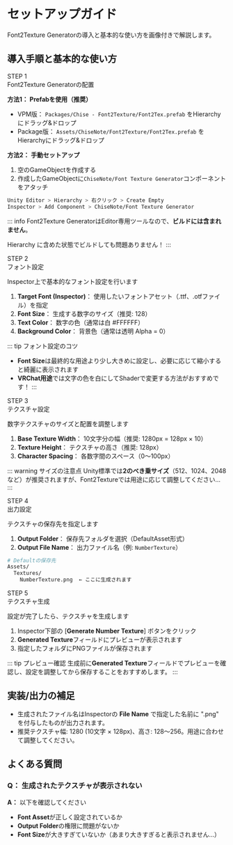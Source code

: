 # セットアップガイド

Font2Texture Generatorの導入と基本的な使い方を画像付きで解説します。

## 導入手順と基本的な使い方

<div class="timeline">

<div class="timeline_part">
<div class="timeline_label">STEP 1</div>
<div class="timeline_title">Font2Texture Generatorの配置</div>
<div class="timeline_text">

**方法1： Prefabを使用（推奨）**
- VPM版： `Packages/Chise - Font2Texture/Font2Tex.prefab` をHierarchyにドラッグ&ドロップ
- Package版： `Assets/ChiseNote/Font2Texture/Font2Tex.prefab` をHierarchyにドラッグ&ドロップ

**方法2： 手動セットアップ**
1. 空のGameObjectを作成する
2. 作成したGameObjectに`ChiseNote/Font Texture Generator`コンポーネントをアタッチ

```bash
Unity Editor > Hierarchy > 右クリック > Create Empty
Inspector > Add Component > ChiseNote/Font Texture Generator
```

::: info
Font2Texture GeneratorはEditor専用ツールなので、**ビルドには含まれません**。

Hierarchy に含めた状態でビルドしても問題ありません！
:::

</div>
</div>

<div class="timeline_part timeline_part_sub">
<div class="timeline_label">STEP 2</div>
<div class="timeline_title">フォント設定</div>
<div class="timeline_text">

Inspector上で基本的なフォント設定を行います

1. **Target Font (Inspector)**： 使用したいフォントアセット（.ttf、.otfファイル）を指定
2. **Font Size**： 生成する数字のサイズ（推奨: 128）
3. **Text Color**： 数字の色（通常は白 #FFFFFF）
4. **Background Color**： 背景色（通常は透明 Alpha = 0）

::: tip フォント設定のコツ
- **Font Size**は最終的な用途より少し大きめに設定し、必要に応じて縮小すると綺麗に表示されます
- **VRChat用途**では文字の色を白にしてShaderで変更する方法がおすすめです！
:::

</div>
</div>

<div class="timeline_part timeline_part_sub">
<div class="timeline_label">STEP 3</div>
<div class="timeline_title">テクスチャ設定</div>
<div class="timeline_text">

数字テクスチャのサイズと配置を調整します

1. **Base Texture Width**： 10文字分の幅（推奨: 1280px = 128px × 10）
2. **Texture Height**： テクスチャの高さ（推奨: 128px）
3. **Character Spacing**： 各数字間のスペース（0〜100px）

::: warning サイズの注意点
Unity標準では**2のべき乗サイズ**（512、1024、2048など）が推奨されますが、Font2Textureでは用途に応じて調整してください...
:::

</div>
</div>

<div class="timeline_part timeline_part_sub">
<div class="timeline_label">STEP 4</div>
<div class="timeline_title">出力設定</div>
<div class="timeline_text">

テクスチャの保存先を指定します

1. **Output Folder**： 保存先フォルダを選択（DefaultAsset形式）
2. **Output File Name**： 出力ファイル名（例: `NumberTexture`）

```bash
# Defaultの保存先
Assets/
  Textures/
    NumberTexture.png  ← ここに生成されます
```

</div>
</div>

<div class="timeline_part timeline_part_sub">
<div class="timeline_label">STEP 5</div>
<div class="timeline_title">テクスチャ生成</div>
<div class="timeline_text">

設定が完了したら、テクスチャを生成します

1. Inspector下部の [**Generate Number Texture**] ボタンをクリック
2. **Generated Texture**フィールドにプレビューが表示されます
3. 指定したフォルダにPNGファイルが保存されます

::: tip プレビュー確認
生成前に**Generated Texture**フィールドでプレビューを確認し、設定を調整してから保存することをおすすめします。
:::

## 実装/出力の補足

- 生成されたファイル名はInspectorの **File Name** で指定した名前に ".png" を付与したものが出力されます。
- 推奨テクスチャ幅: 1280 (10文字 × 128px)、高さ: 128〜256。用途に合わせて調整してください。

</div>
</div>

</div>

## よくある質問

### Q： 生成されたテクスチャが表示されない

**A：** 以下を確認してください

- **Font Asset**が正しく設定されているか
- **Output Folder**の権限に問題がないか
- **Font Size**が大きすぎていないか（あまり大きすぎると表示されません...）